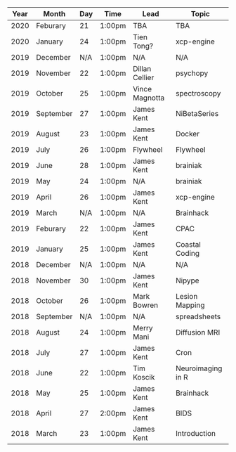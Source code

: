 | Year | Month     | Day | Time   | Lead        | Topic             |
|------|-----------|-----|--------|-------------|-------------------|
| 2020 | Feburary  | 21  | 1:00pm | TBA         | TBA               |
| 2020 | January   | 24  | 1:00pm | Tien Tong?  | xcp-engine        |
| 2019 | December  | N/A | 1:00pm | N/A         | N/A               |
| 2019 | November  | 22  | 1:00pm |Dillan Cellier| psychopy         |
| 2019 | October   | 25  | 1:00pm |Vince Magnotta| spectroscopy     |
| 2019 | September | 27  | 1:00pm | James Kent  | NiBetaSeries      |
| 2019 | August    | 23  | 1:00pm | James Kent  | Docker            |
| 2019 | July      | 26  | 1:00pm | Flywheel    | Flywheel          |
| 2019 | June      | 28  | 1:00pm | James Kent  | brainiak          |
| 2019 | May       | 24  | 1:00pm | N/A         | brainiak          |
| 2019 | April     | 26  | 1:00pm | James Kent  | xcp-engine        |
| 2019 | March     | N/A | 1:00pm | N/A         | Brainhack         |
| 2019 | Feburary  | 22  | 1:00pm | James Kent  | CPAC              |
| 2019 | January   | 25  | 1:00pm | James Kent  | Coastal Coding    |
| 2018 | December  | N/A | 1:00pm | N/A         | N/A               |
| 2018 | November  | 30  | 1:00pm | James Kent  | Nipype            |
| 2018 | October   | 26  | 1:00pm | Mark Bowren | Lesion Mapping    |
| 2018 | September | N/A | 1:00pm | N/A         | spreadsheets      |
| 2018 | August    | 24  | 1:00pm | Merry Mani  | Diffusion MRI     |
| 2018 | July      | 27  | 1:00pm | James Kent  | Cron              |
| 2018 | June      | 22  | 1:00pm | Tim Koscik  | Neuroimaging in R |
| 2018 | May       | 25  | 1:00pm | James Kent  | Brainhack         |
| 2018 | April     | 27  | 2:00pm | James Kent  | BIDS              |
| 2018 | March     | 23  | 1:00pm | James Kent  | Introduction      |
